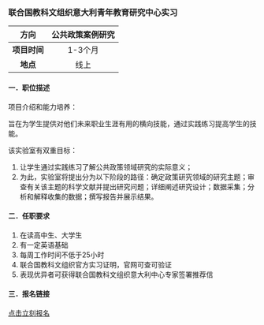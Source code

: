 ### 联合国教科文组织意大利青年教育研究中心实习


|  **方向**  | 公共政策案例研究|
|:--------:|:-------------------:|
| **项目时间** |        1-3个月        |
|  **地点**  |         线上          |


#### 一．职位描述

项目介绍和能力培养：

旨在为学生提供对他们未来职业生涯有用的横向技能，通过实践练习提高学生的技能。

该实验室有双重目标：

1. 让学生通过实践练习了解公共政策领域研究的实际意义；
2. 为此，实验室将提出分为以下阶段的路径：确定政策研究领域的研究主题；审查有关该主题的科学文献并提出研究问题；详细阐述研究设计；数据采集；分析和解释收集的数据；撰写报告并展示结果。

#### 二．任职要求

1. 在读高中生、大学生
2. 有一定英语基础
3. 每周工作时间不低于25小时
4. 联合国教科文组织官方实习证明，官网可查可验证
5. 表现优异者可获得联合国教科文组织意大利中心专家签署推荐信


#### 三．报名链接
[点击立刻报名](https://ezygcyygfb.feishu.cn/share/base/form/shrcnyoWDn0NwQnTyfwrxo3XOnh)
